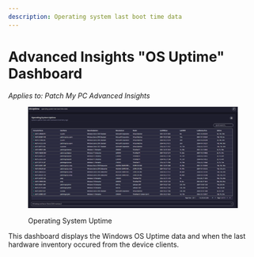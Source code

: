 ```yaml
---
description: Operating system last boot time data
---
```


# Advanced Insights "OS Uptime" Dashboard

_Applies to: Patch My PC Advanced Insights_

<figure><img src="../../../_images/gitbook/image (2169).png" alt=""><figcaption><p>Operating System Uptime</p></figcaption></figure>

This dashboard displays the Windows OS Uptime data and when the last hardware inventory occured from the device clients.
